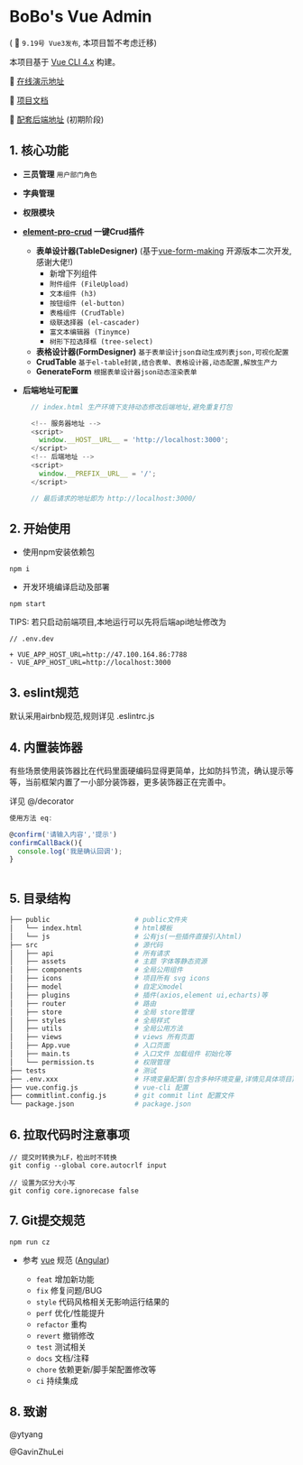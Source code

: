 # BoBo's Vue Admin  

( 🚀  `9.19号 Vue3发布`, 本项目暂不考虑迁移)

本项目基于 [Vue CLI 4.x](https://cli.vuejs.org/config/) 构建。

🍌 [在线演示地址](http://server.boboooooo.top:9999/)

🍉   [项目文档](https://github.com/BoBoooooo/BoBo-Vue-Admin/wiki/CrudTable-%E6%96%87%E6%A1%A3/)

🍏   [配套后端地址](https://github.com/BoBoooooo/NestJS-API-Server.git) (初期阶段)

## 1. 核心功能

* **三员管理** `用户部门角色`

* **字典管理**

* **权限模块**

* **[element-pro-crud](https://github.com/BoBoooooo/Element-Pro-Crud.git) 一键Crud插件**

  * **表单设计器(TableDesigner)** (基于[vue-form-making](https://github.com/GavinZhuLei/vue-form-making) 开源版本二次开发,感谢大佬!)
    * 新增下列组件
    * `附件组件 (FileUpload)`
    * `文本组件 (h3)`
    * `按钮组件 (el-button)`
    * `表格组件 (CrudTable)`
    * `级联选择器 (el-cascader)`
    * `富文本编辑器 (Tinymce)`
    * `树形下拉选择框 (tree-select)`
  * **表格设计器(FormDesigner)** `基于表单设计json自动生成列表json,可视化配置`
  * **CrudTable** `基于el-table封装,结合表单、表格设计器,动态配置,解放生产力`
  * **GenerateForm** `根据表单设计器json动态渲染表单`

* **后端地址可配置** 
  ``` javascript
    // index.html 生产环境下支持动态修改后端地址,避免重复打包

    <!-- 服务器地址 -->
    <script>
      window.__HOST__URL__ = 'http://localhost:3000';
    </script>
    <!-- 后端地址 -->
    <script>
      window.__PREFIX__URL__ = '/';
    </script>

    // 最后请求的地址即为 http://localhost:3000/
  ```

## 2. 开始使用
* 使用npm安装依赖包
```
npm i
```
* 开发环境编译启动及部署
```
npm start   
````

TIPS: 若只启动前端项目,本地运行可以先将后端api地址修改为
``` 
// .env.dev

+ VUE_APP_HOST_URL=http://47.100.164.86:7788
- VUE_APP_HOST_URL=http://localhost:3000
```

## 3. eslint规范

默认采用airbnb规范,规则详见 .eslintrc.js

## 4. 内置装饰器
有些场景使用装饰器比在代码里面硬编码显得更简单，比如防抖节流，确认提示等等，当前框架内置了一小部分装饰器，更多装饰器正在完善中。

详见 @/decorator

``` javascript
使用方法 eq:

@confirm('请输入内容','提示')
confirmCallBack(){
  console.log('我是确认回调');
}
 
```

## 5. 目录结构

```bash
├── public                     # public文件夹
│   └── index.html             # html模板
│   └── js                     # 公有js(一些插件直接引入html)
├── src                        # 源代码
│   ├── api                    # 所有请求
│   ├── assets                 # 主题 字体等静态资源
│   ├── components             # 全局公用组件
│   ├── icons                  # 项目所有 svg icons
│   ├── model                  # 自定义model
│   ├── plugins                # 插件(axios,element ui,echarts)等
│   ├── router                 # 路由
│   ├── store                  # 全局 store管理
│   ├── styles                 # 全局样式
│   ├── utils                  # 全局公用方法
│   ├── views                  # views 所有页面
│   ├── App.vue                # 入口页面
│   ├── main.ts                # 入口文件 加载组件 初始化等
│   └── permission.ts          # 权限管理
├── tests                      # 测试
├── .env.xxx                   # 环境变量配置(包含多种环境变量,详情见具体项目)
├── vue.config.js              # vue-cli 配置
├── commitlint.config.js       # git commit lint 配置文件
└── package.json               # package.json
```

## 6. 拉取代码时注意事项
```
// 提交时转换为LF，检出时不转换
git config --global core.autocrlf input
```
```
// 设置为区分大小写
git config core.ignorecase false
```

## 7. Git提交规范

``` 
npm run cz
```

- 参考 [vue](https://github.com/vuejs/vue/blob/dev/.github/COMMIT_CONVENTION.md) 规范 ([Angular](https://github.com/conventional-changelog/conventional-changelog/tree/master/packages/conventional-changelog-angular))

  - `feat` 增加新功能
  - `fix` 修复问题/BUG
  - `style` 代码风格相关无影响运行结果的
  - `perf` 优化/性能提升
  - `refactor` 重构
  - `revert` 撤销修改
  - `test` 测试相关
  - `docs` 文档/注释
  - `chore` 依赖更新/脚手架配置修改等
  - `ci` 持续集成
  
## 8. 致谢

@ytyang

@GavinZhuLei
